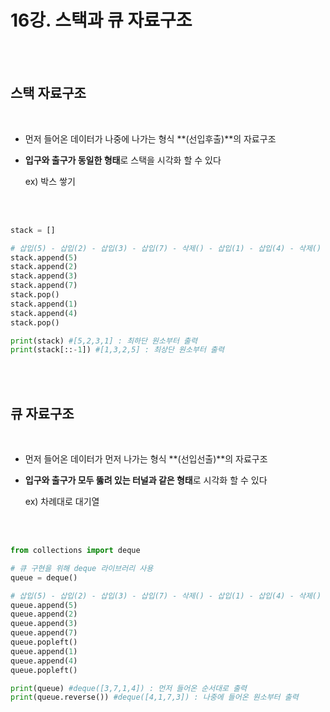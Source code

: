 # 16강. 스택과 큐 자료구조

<br>

<br>

## 스택 자료구조

<br>

- 먼저 들어온 데이터가 나중에 나가는 형식 **(선입후출)**의 자료구조

- **입구와 출구가 동일한 형태**로 스택을 시각화 할 수 있다

  ex) 박스 쌓기

<br>

<br>

```python 
stack = []

# 삽입(5) - 삽입(2) - 삽입(3) - 삽입(7) - 삭제() - 삽입(1) - 삽입(4) - 삭제()
stack.append(5)
stack.append(2)
stack.append(3)
stack.append(7)
stack.pop()
stack.append(1)
stack.append(4)
stack.pop()

print(stack) #[5,2,3,1] : 최하단 원소부터 출력
print(stack[::-1]) #[1,3,2,5] : 최상단 원소부터 출력
```

<br>

<br>

## 큐 자료구조

<br>

- 먼저 들어온 데이터가 먼저 나가는 형식 **(선입선출)**의 자료구조

- **입구와 출구가 모두 뚫려 있는 터널과 같은 형태**로 시각화 할 수 있다

  ex) 차례대로 대기열

<br>

<br>

```python
from collections import deque

# 큐 구현을 위해 deque 라이브러리 사용
queue = deque()

# 삽입(5) - 삽입(2) - 삽입(3) - 삽입(7) - 삭제() - 삽입(1) - 삽입(4) - 삭제()
queue.append(5)
queue.append(2)
queue.append(3)
queue.append(7)
queue.popleft()
queue.append(1)
queue.append(4)
queue.popleft()

print(queue) #deque([3,7,1,4]) : 먼저 들어온 순서대로 출력
print(queue.reverse()) #deque([4,1,7,3]) : 나중에 들어온 원소부터 출력
```

<br>
